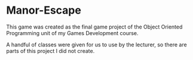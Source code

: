 # Manor-Escape
This game was created as the final game project of the Object Oriented Programming unit of my Games Development course.

A handful of classes were given for us to use by the lecturer, so there are parts of this project I did not create.
